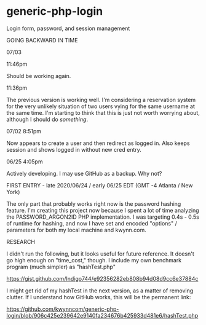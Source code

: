 # generic-php-login

Login form, password, and session management

GOING BACKWARD IN TIME

07/03 

11:46pm

Should be working again.  


11:36pm

The previous version is working well.  I'm considering a reservation system for the very unlikely situation of two users vying for the same username 
at the same time.  I'm starting to think that this is just not worth worrying about, although I should do *something*.


07/02 8:51pm

Now appears to create a user and then redirect as logged in.  Also keeps session and shows logged in without new cred entry.


06/25 4:05pm

Actively developing.  I may use GitHub as a backup.  Why not?


FIRST ENTRY - late 2020/06/24 / early 06/25 EDT (GMT -4 Atlanta / New York)

The only part that probably works right now is the password hashing feature.  I'm creating this project now because I spent a lot of time analyzing the 
PASSWORD_ARGON2ID PHP implementation.  I was targeting 0.4s - 0.5s of runtime for hashing, and now I have set and encoded "options" / parameters for both 
my local machine and kwynn.com.  

RESEARCH

I didn't run the following, but it looks useful for future reference.  It doesn't go high enough on "time_cost," though.  I include my own benchmark 
program (much simpler) as "hashTest.php"

https://gist.github.com/Indigo744/e92356282eb808b94d08d9cc6e37884c

I might get rid of my hashTest in the next version, as a matter of removing clutter.  If I understand how GitHub works, this will be the permanent link:

https://github.com/kwynncom/generic-php-login/blob/906c425e239642e9140fa234676b425933d481e6/hashTest.php
